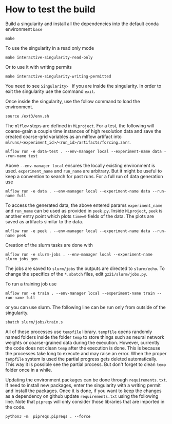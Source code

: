 # How to test the build
Build a singularity and install all the dependencies into the default conda environment `base`
```
make
```
To use the singularity in a read only mode
```
make interactive-singularity-read-only
```
Or to use it with writing permits
```
make interactive-singularity-writing-permitted
```

You need to see `Singularity> ` if you are inside the singularity. In order to exit the singularity
use the command `exit`.

Once inside the singularity, use the follow command to load the environment.
```
source /ext3/env.sh
```

The `mlflow` steps are defined in `MLproject`. For a test, the following will coarse-grain a couple time instances of high resolution data and save the created coarse-grid variables as an mlflow artifact
into `mlruns/<experiment_id>/<run_id>/artifacts/forcing.zarr`. 

```
mlflow run -e data-test . --env-manager local --experiment-name data --run-name test
```
Above `--env-manager local` ensures the locally existing environment is used. `experiment_name` and `run_name` are arbitrary. 
But it might be useful to keep a convention to search for past runs. For a full run of data generation use
```
mlflow run -e data . --env-manager local --experiment-name data --run-name full
```

To access the generated data, the above entered params `experiment_name` and `run_name` can be used as provided in `peek.py`. 
Inside `MLproject`, `peek` is another entry point which plots `time=0` fields of the data. The plots are 
saved as artifacts similar to the data. 

```
mlflow run -e peek . --env-manager local --experiment-name data --run-name peek
```

Creation of the slurm tasks are done with

```
mlflow run -e slurm-jobs . --env-manager local --experiment-name slurm_jobs_gen
```

The jobs are saved to `slurm/jobs` the outputs are directed to `slurm/echo`. 
To change the specifics of the `*.sbatch` files, edit `gz21/slurm/jobs.py`.

To run a training job use 

```
mlflow run -e train . --env-manager local --experiment-name train --run-name full
```

or you can use slurm. The following line can be run only from outside of the singularity.

```
sbatch slurm/jobs/train.s
```

All of these processes use `tempfile` library. `tempfile` opens randomly named folders inside the folder `temp`
to store things such as neural network weights or coarse-grained data during the execution.
However, currently the code does not clean `temp` after the execution is done. This is because
the processes take long to execute and may raise an error. When the proper `tempfile` system is used
the partial progress gets deleted automatically. This way it is possible see the partial process.
But don't forget to clean `temp` folder once in a while.

Updating the environment packages can be done through `requirements.txt`. 
If need to install new packages, enter the singularity with a writing permit and 
install the packages. Once it is done, if you want to keep the changes as a dependency 
on github update `requirements.txt` using the following line. Note that
`pipreqs` will only consider those libraries that are imported in the code.

```
python3 -m  pipreqs.pipreqs . --force
```